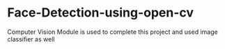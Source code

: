 # Face-Detection-using-open-cv
Computer Vision Module is used to complete this project and used image classifier as well
